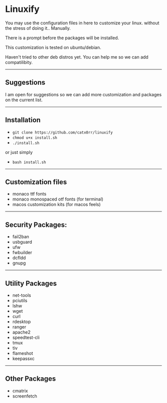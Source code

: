 # Linuxify

You may use the configuration files in here to customize your linux. without the stress of doing it.. Manually.

There is a prompt before the packages will be installed.

This customization is tested on ubuntu/debian.

Haven't tried to other deb distros yet. You can help me so we can add compatilibity.

---
## Suggestions

I am open for suggestions so we can add more customization and packages on the current list.

---

## Installation
- ```git clone https://github.com/catx0rr/linuxify```
- ```chmod u+x install.sh```
- ```./install.sh```

or just simply

- ```bash install.sh```

---

## Customization files

- monaco ttf fonts
- monaco monospaced otf fonts (for terminal)
- macos customization kits (for macos feels)

--- 

## Security Packages:

- fail2ban
- usbguard
- ufw
- fwbuilder
- dcfldd
- gnupg

--- 

## Utility Packages

- net-tools
- pciutils
- lshw
- wget
- curl
- rdesktop
- ranger
- apache2
- speedtest-cli
- tmux
- tiv
- flameshot
- keepassxc

---

## Other Packages

- cmatrix
- screenfetch

